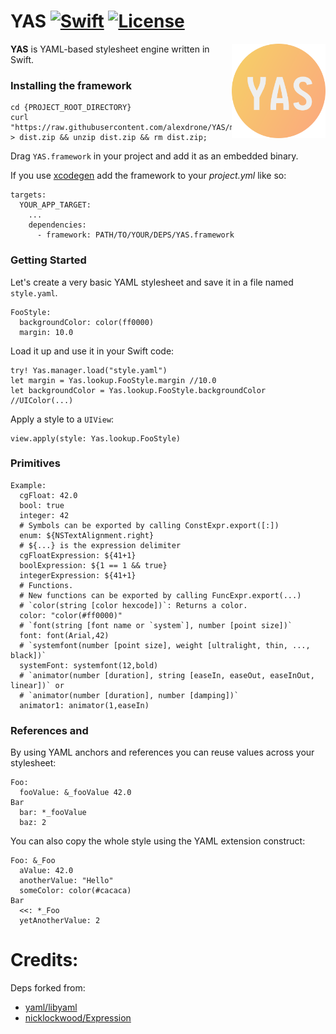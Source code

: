 # YAS [![Swift](https://img.shields.io/badge/swift-4.*-orange.svg?style=flat)](#) [![License](https://img.shields.io/badge/license-MIT-blue.svg?style=flat)](https://opensource.org/licenses/MIT)

<img src="docs/logo.png" width=150 alt="Logo" align=right />

**YAS** is YAML-based stylesheet engine written in Swift.

### Installing the framework

```
cd {PROJECT_ROOT_DIRECTORY}
curl "https://raw.githubusercontent.com/alexdrone/YAS/master/bin/dist.zip" > dist.zip && unzip dist.zip && rm dist.zip;
```

Drag `YAS.framework` in your project and add it as an embedded binary.

If you use [xcodegen](https://github.com/yonaskolb/XcodeGen) add the framework to your *project.yml* like so:

```
targets:
  YOUR_APP_TARGET:
    ...
    dependencies:
      - framework: PATH/TO/YOUR/DEPS/YAS.framework
```

### Getting Started

Let's create a very basic YAML stylesheet and save it in a file named `style.yaml`.

```
FooStyle:
  backgroundColor: color(ff0000)
  margin: 10.0
```

Load it up and use it in your Swift code:

```
try! Yas.manager.load("style.yaml")
let margin = Yas.lookup.FooStyle.margin //10.0
let backgroundColor = Yas.lookup.FooStyle.backgroundColor //UIColor(...)
```

Apply a style to a `UIView`:

```
view.apply(style: Yas.lookup.FooStyle)
```

### Primitives

```
Example:
  cgFloat: 42.0
  bool: true
  integer: 42
  # Symbols can be exported by calling ConstExpr.export([:])
  enum: ${NSTextAlignment.right}
  # ${...} is the expression delimiter
  cgFloatExpression: ${41+1}
  boolExpression: ${1 == 1 && true}
  integerExpression: ${41+1}
  # Functions.
  # New functions can be exported by calling FuncExpr.export(...)
  # `color(string [color hexcode])`: Returns a color.
  color: "color(#ff0000)"
  # `font(string [font name or `system`], number [point size])`
  font: font(Arial,42)
  # `systemfont(number [point size], weight [ultralight, thin, ..., black])`
  systemFont: systemfont(12,bold)
  # `animator(number [duration], string [easeIn, easeOut, easeInOut, linear])` or
  # `animator(number [duration], number [damping])`
  animator1: animator(1,easeIn)
```

### References and 

By using YAML anchors and references you can reuse values across your stylesheet:

```
Foo:
  fooValue: &_fooValue 42.0
Bar
  bar: *_fooValue
  baz: 2
```

You can also copy the whole style using the YAML extension construct:

```
Foo: &_Foo
  aValue: 42.0
  anotherValue: "Hello"
  someColor: color(#cacaca)
Bar
  <<: *_Foo
  yetAnotherValue: 2
```

# Credits:

Deps forked from:

* [yaml/libyaml](https://github.com/yaml/libyaml)
* [nicklockwood/Expression](https://github.com/nicklockwood/Expression)